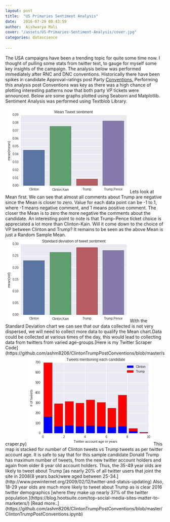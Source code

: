 ```yaml
---
layout: post
title:  "US Primaries Sentiment Analysis"
date:   2016-07-29 08:43:59
author:  Aishwarya Mali
cover: "/assets/US-Primaries-Sentiment-Analysis/cover.jpg"
categories: datascience

---
```


The USA campaigns have been a trending topic for quite some time now. I thought of pulling
some stats from twitter text, to gauge for myself some key insights of the campaign. The analysis below was performed immediately after RNC and DNC conventions. Historically there have been spikes in candidate Approval-ratings post Party [Conventions.](http://www.economist.com/blogs/graphicdetail/2016/08/daily-chart-2)
Performing this analysis post Conventions was key as there was a high chance of plotting interesting patterns now that both party VP tickets were announced. Below are some graphs plotted using Seaborn and Matplotlib. Sentiment Analysis was performed using Textblob Library.
					
<img src = "/assets/US-Primaries-Sentiment-Analysis/mean_cltr.png" alt="Mean">
Lets look at Mean first. We can see that almost all comments about Trump are negative since the Mean is closer to zero. Value for each data point can be -1 to 1, where -1 means negative comment, and 1 means positive comment. The closer the Mean is to zero the more negative the comments about the candidate. An interesting point to note is that Trump-Pence ticket choice is appreciated a lot more than Clinton-Kain. Will it come down to the choice of VP between Clinton and Trump? It remains to be seen as the above Mean is just a Random Sample Mean.
<img src = "/assets/US-Primaries-Sentiment-Analysis/stadard_devi.png" alt="Standard Deviation">
With the Standard Deviation chart we can see that our data collected is not very dispersed, we will need to collect more data to qualify the Mean chart.Data could be collected at various times of the day, this would lead to collecting data from twitters from varied age-groups.[Here is my Twitter Scraper Code](https://github.com/ashm8206/ClintonTrumpPostConventions/blob/master/scraper.py)
<img src = "/assets/US-Primaries-Sentiment-Analysis/year_candi.png">
This map is stacked for number of Clinton tweets vs Trump tweets as per twitter account age. It is safe to say that for this sample candidate Donald Trump has maximum number of tweets, from the new twitter account holders and again from older 8 year old account holders.
Thus, the 35-49 year olds are likely to tweet about Trump [as nearly 20% of all twitter users that joint the site in 2008(8 years back)were aged between 25-34.](http://www.pewinternet.org/2009/02/12/twitter-and-status-updating) Also, 18-29 year olds are much more likely to tweet about Trump as is clear 2016 twitter demographics [where they make up nearly 37% of the twitter population.](https://blog.hootsuite.com/top-social-media-sites-matter-to-marketers/)
[Read more..](https://github.com/ashm8206/ClintonTrumpPostConventions/blob/master/ClintonTrumpPostConventions.ipynb)



